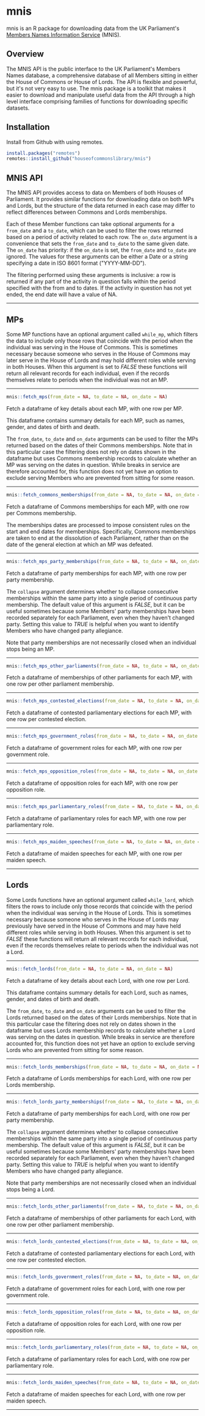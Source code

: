 # mnis
mnis is an R package for downloading data from the UK Parliament's [Members Names Information Service](http://data.parliament.uk/membersdataplatform/memberquery.aspx) (MNIS). 

## Overview
The MNIS API is the public interface to the UK Parliament's Members Names database, a comprehensive database of all Members sitting in either the House of Commons or House of Lords. The API is flexible and powerful, but it's not very easy to use. The mnis package is a toolkit that makes it easier to download and manipulate useful data from the API through a high level interface comprising families of functions for downloading specific datasets.

## Installation
Install from Github with using remotes.

```r
install.packages("remotes")
remotes::install_github("houseofcommonslibrary/mnis")
```

## MNIS API
The MNIS API provides access to data on Members of both Houses of Parliament. It provides similar functions for downloading data on both MPs and Lords, but the structure of the data returned in each case may differ to reflect differences between Commons and Lords memberships.

Each of these Member functions can take optional arguments for a ```from_date``` and a ```to_date```, which can be used to filter the rows returned based on a period of activity related to each row. The ```on_date``` argument is a convenience that sets the ```from_date``` and ```to_date``` to the same given date. The ```on_date``` has priority: if the ```on_date``` is set, the ```from_date``` and ```to_date``` are ignored. The values for these arguments can be either a Date or a string specifying a date in ISO 8601 format ("YYYY-MM-DD").

The filtering performed using these arguments is inclusive: a row is returned if any part of the activity in question falls within the period specified with the from and to dates. If the activity in question has not yet ended, the end date will have a value of NA.

---

## MPs
Some MP functions have an optional argument called ```while_mp```, which filters the data to include only those rows that coincide with the period when the individual was serving in the House of Commons. This is sometimes necessary because someone who serves in the House of Commons may later serve in the House of Lords and may hold different roles while serving in both Houses. When this argument is set to *FALSE* these functions will return all relevant records for each individual, even if the records themselves relate to periods when the individual was not an MP.

---

```r
mnis::fetch_mps(from_date = NA, to_date = NA, on_date = NA)
```

Fetch a dataframe of key details about each MP, with one row per MP.

This dataframe contains summary details for each MP, such as names, gender, and dates of birth and death.

The ```from_date```, ```to_date``` and ```on_date``` arguments can be used to filter the MPs returned based on the dates of their Commons memberships. Note that in this particular case the filtering does not rely on dates shown in the dataframe but uses Commons membership records to calculate whether an MP was serving on the dates in question. While breaks in service are therefore accounted for, this function does not yet have an option to exclude serving Members who are prevented from sitting for some reason.

---

```r
mnis::fetch_commons_memberships(from_date = NA, to_date = NA, on_date = NA)
```

Fetch a dataframe of Commons memberships for each MP, with one row per Commons membership.

The memberships dates are processed to impose consistent rules on the start and end dates for memberships. Specifically, Commons memberships are taken to end at the dissolution of each Parliament, rather than on the date of the general election at which an MP was defeated.

--- 

```r
mnis::fetch_mps_party_memberships(from_date = NA, to_date = NA, on_date = NA, while_mp = TRUE, collapse = FALSE)
```

Fetch a dataframe of party memberships for each MP, with one row per party membership.

The ```collapse``` argument determines whether to collapse consecutive memberships within the same party into a single period of continuous party membership. The default value of this argument is *FALSE*, but it can be useful sometimes because some Members' party memberships have been recorded separately for each Parliament, even when they haven't changed party. Setting this value to *TRUE* is helpful when you want to identify Members who have changed party allegiance.

Note that party memberships are not necessarily closed when an individual stops being an MP.

--- 

```r
mnis::fetch_mps_other_parliaments(from_date = NA, to_date = NA, on_date = NA)
```

Fetch a dataframe of memberships of other parliaments for each MP, with one row per other parliament membership.

---

```r
mnis::fetch_mps_contested_elections(from_date = NA, to_date = NA, on_date = NA)
```

Fetch a dataframe of contested parliamentary elections for each MP, with one row per contested election.

---

```r
mnis::fetch_mps_government_roles(from_date = NA, to_date = NA, on_date = NA, while_mp = TRUE)
```

Fetch a dataframe of government roles for each MP, with one row per government role.

--- 

```r
mnis::fetch_mps_opposition_roles(from_date = NA, to_date = NA, on_date = NA, while_mp = TRUE)
```

Fetch a dataframe of opposition roles for each MP, with one row per opposition role.

---

```r
mnis::fetch_mps_parliamentary_roles(from_date = NA, to_date = NA, on_date = NA, while_mp = TRUE)
```

Fetch a dataframe of parliamentary roles for each MP, with one row per parliamentary role.

---

```r
mnis::fetch_mps_maiden_speeches(from_date = NA, to_date = NA, on_date = NA)
```

Fetch a dataframe of maiden speeches for each MP, with one row per maiden speech.

---

## Lords
Some Lords functions have an optional argument called ```while_lord```, which filters the rows to include only those records that coincide with the period when the individual was serving in the House of Lords. This is sometimes necessary because someone who serves in the House of Lords may previously have served in the House of Commons and may have held different roles while serving in both Houses. When this argument is set to *FALSE* these functions will return all relevant records for each individual, even if the records themselves relate to periods when the individual was not a Lord.

---

```r
mnis::fetch_lords(from_date = NA, to_date = NA, on_date = NA)
```

Fetch a dataframe of key details about each Lord, with one row per Lord.

This dataframe contains summary details for each Lord, such as names, gender, and dates of birth and death.

The ```from_date```, ```to_date``` and ```on_date``` arguments can be used to filter the Lords returned based on the dates of their Lords memberships. Note that in this particular case the filtering does not rely on dates shown in the dataframe but uses Lords membership records to calculate whether a Lord was serving on the dates in question. While breaks in service are therefore accounted for, this function does not yet have an option to exclude serving Lords who are prevented from sitting for some reason.

---

```r
mnis::fetch_lords_memberships(from_date = NA, to_date = NA, on_date = NA)
```

Fetch a dataframe of Lords memberships for each Lord, with one row per Lords membership.

--- 

```r
mnis::fetch_lords_party_memberships(from_date = NA, to_date = NA, on_date = NA, while_lord = TRUE, collapse = FALSE)
```

Fetch a dataframe of party memberships for each Lord, with one row per party membership.

The ```collapse``` argument determines whether to collapse consecutive memberships within the same party into a single period of continuous party membership. The default value of this argument is *FALSE*, but it can be useful sometimes because some Members' party memberships have been recorded separately for each Parliament, even when they haven't changed party. Setting this value to *TRUE* is helpful when you want to identify Members who have changed party allegiance.

Note that party memberships are not necessarily closed when an individual stops being a Lord.

--- 

```r
mnis::fetch_lords_other_parliaments(from_date = NA, to_date = NA, on_date = NA)
```

Fetch a dataframe of memberships of other parliaments for each Lord, with one row per other parliament membership.

---

```r
mnis::fetch_lords_contested_elections(from_date = NA, to_date = NA, on_date = NA)
```

Fetch a dataframe of contested parliamentary elections for each Lord, with one row per contested election.

---

```r
mnis::fetch_lords_government_roles(from_date = NA, to_date = NA, on_date = NA, while_lord = TRUE)
```

Fetch a dataframe of government roles for each Lord, with one row per government role.

--- 

```r
mnis::fetch_lords_opposition_roles(from_date = NA, to_date = NA, on_date = NA, while_lord = TRUE)
```

Fetch a dataframe of opposition roles for each Lord, with one row per opposition role.

---

```r
mnis::fetch_lords_parliamentary_roles(from_date = NA, to_date = NA, on_date = NA, while_lord = TRUE)
```

Fetch a dataframe of parliamentary roles for each Lord, with one row per parliamentary role.

---

```r
mnis::fetch_lords_maiden_speeches(from_date = NA, to_date = NA, on_date = NA)
```

Fetch a dataframe of maiden speeches for each Lord, with one row per maiden speech.

---








